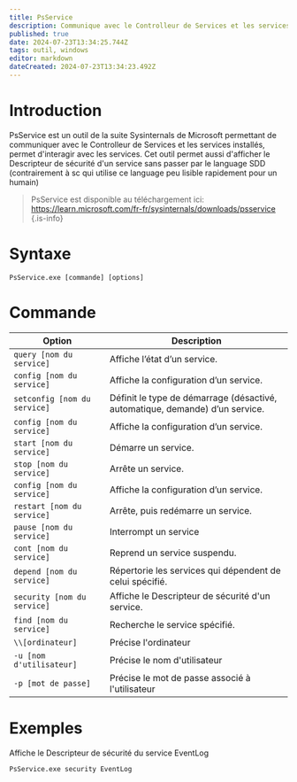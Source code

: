 ```yaml
---
title: PsService
description: Communique avec le Controlleur de Services et les services installés, permet d'interagir avec les services
published: true
date: 2024-07-23T13:34:25.744Z
tags: outil, windows
editor: markdown
dateCreated: 2024-07-23T13:34:23.492Z
---
```


# Introduction

PsService est un outil de la suite Sysinternals de Microsoft permettant de communiquer avec le Controlleur de Services et les services installés, permet d'interagir avec les services. Cet outil permet aussi d'afficher le Descripteur de sécurité d'un service sans passer par le language SDD (contrairement à sc qui utilise ce language peu lisible rapidement pour un humain)

> PsService est disponible au téléchargement ici: https://learn.microsoft.com/fr-fr/sysinternals/downloads/psservice
> {.is-info}

# Syntaxe

`PsService.exe [commande] [options]`

# Commande

| Option                       | Description                                                                  |
| ---------------------------- | ---------------------------------------------------------------------------- |
| `query [nom du service]`     | Affiche l’état d’un service.                                                 |
| `config [nom du service]`    | Affiche la configuration d’un service.                                       |
| `setconfig [nom du service]` | Définit le type de démarrage (désactivé, automatique, demande) d’un service. |
| `config [nom du service]`    | Affiche la configuration d’un service.                                       |
| `start [nom du service]`     | Démarre un service.                                                          |
| `stop [nom du service]`      | Arrête un service.                                                           |
| `config [nom du service]`    | Affiche la configuration d’un service.                                       |
| `restart [nom du service]`   | Arrête, puis redémarre un service.                                           |
| `pause [nom du service]`     | Interrompt un service                                                        |
| `cont	[nom du service]`      | Reprend un service suspendu.                                                 |
| `depend [nom du service]`    | Répertorie les services qui dépendent de celui spécifié.                     |
| `security [nom du service]`  | Affiche le Descripteur de sécurité d'un service.                             |
| `find [nom du service]`      | Recherche le service spécifié.                                               |
| `\\[ordinateur]`             | Précise l'ordinateur                                                         |
| `-u [nom d'utilisateur]`     | Précise le nom d'utilisateur                                                 |
| `-p [mot de passe]`          | Précise le mot de passe associé à l'utilisateur                              |

# Exemples

Affiche le Descripteur de sécurité du service EventLog

`PsService.exe security EventLog`
